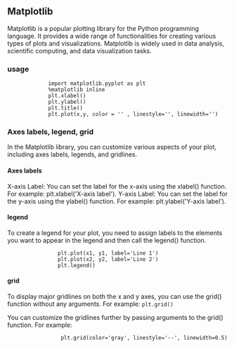 ## Matplotlib

Matplotlib is a popular plotting library for the Python programming language. It provides a wide range of functionalities for creating various types of plots and visualizations. Matplotlib is widely used in data analysis, scientific computing, and data visualization tasks.

### usage

                 import matplotlib.pyplot as plt 
                 %matplotlib inline 
                 plt.xlabel() 
                 plt.ylabel() 
                 plt.title() 
                 plt.plot(x,y, color = '' , linestyle='', linewidth='')

### Axes labels, legend, grid
In the Matplotlib library, you can customize various aspects of your plot, including axes labels, legends, and gridlines.

#### Axes labels
X-axis Label: You can set the label for the x-axis using the xlabel() function. For example: plt.xlabel('X-axis label').
Y-axis Label: You can set the label for the y-axis using the ylabel() function. For example: plt.ylabel('Y-axis label').

#### legend
To create a legend for your plot, you need to assign labels to the elements you want to appear in the legend and then call the legend() function.

                    plt.plot(x1, y1, label='Line 1') 
                    plt.plot(x2, y2, label='Line 2')
                    plt.legend()

#### grid
To display major gridlines on both the x and y axes, you can use the grid() function without any arguments. For example:  ` plt.grid() `

You can customize the gridlines further by passing arguments to the grid() function. For example:

                     plt.grid(color='gray', linestyle='--', linewidth=0.5)
